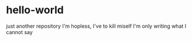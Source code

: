 # hello-world
just another repository
I'm hopless, I've to kill miself
I'm only writing what I cannot say
